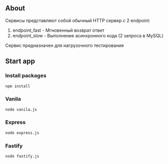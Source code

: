 ## About

Сервисы представляют собой обычный HTTP сервер с 2 endpoint:
1. endpoint_fast - Мгновенный возврат ответ
2. endpoint_slow - Выполнение асинхронного кода (2 запроса в MySQL)

Сервис предназначен для нагрузочного тестирования

## Start app

### Install packages
```bash
npm install
```

### Vanila
```bash 
node vanila.js
```

### Express
```bash 
node express.js
```

### Fastify
```bash 
node fastify.js
```